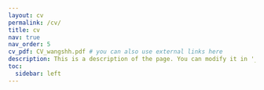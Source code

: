 ```yaml
---
layout: cv
permalink: /cv/
title: cv
nav: true
nav_order: 5
cv_pdf: CV_wangshh.pdf # you can also use external links here
description: This is a description of the page. You can modify it in '_pages/cv.md'. You can also change or remove the top pdf download button.
toc:
  sidebar: left
---
```


